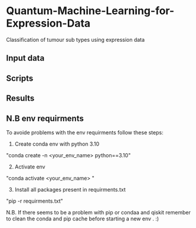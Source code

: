 # Quantum-Machine-Learning-for-Expression-Data
Classification of tumour sub types using  expression data
## Input data
## Scripts
## Results
## N.B env requirments
To avoide problems with the env requirments follow these steps:

1. Create conda env with python 3.10

"conda create -n <your_env_name> python==3.10"

2. Activate env

"conda activate <your_env_name> "

3. Install all packages present in requirments.txt

"pip -r requirments.txt"

N.B.
If there seems to be a problem with pip or condaa and qiskit remember to clean the conda and pip cache before starting  a new env .
:)


